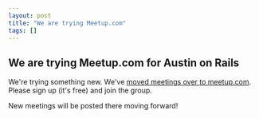 ```yaml
---
layout: post
title: "We are trying Meetup.com"
tags: []
---
```


## We are trying Meetup.com for Austin on Rails

We're trying something new. We've [moved meetings over to meetup.com](https://www.meetup.com/Austin-on-Rails/). Please sign up (it's free) and join the group.

New meetings will be posted there moving forward!
